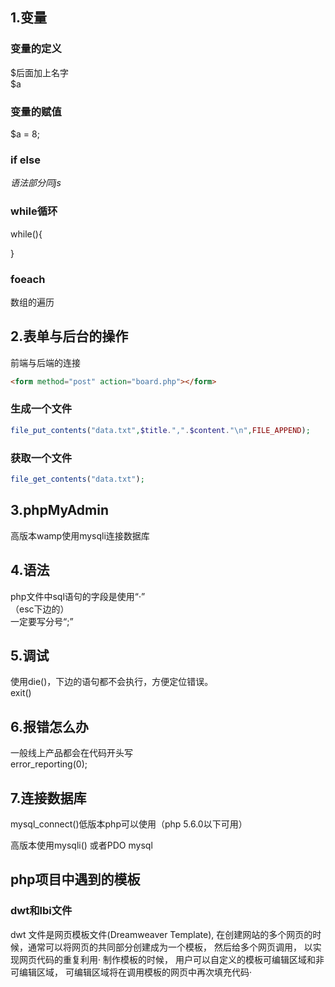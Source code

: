 ## 1.变量

### 变量的定义

$后面加上名字  
$a

### 变量的赋值

$a = 8;

### if  else

*语法部分同js*

### while循环
while(){
    
}

### foeach

数组的遍历


## 2.表单与后台的操作

前端与后端的连接


```html
<form method="post" action="board.php"></form>
```

### 生成一个文件

```php
file_put_contents("data.txt",$title.",".$content."\n",FILE_APPEND);
```
### 获取一个文件

```php
file_get_contents("data.txt");
```

## 3.phpMyAdmin

高版本wamp使用mysqli连接数据库

## 4.语法
php文件中sql语句的字段是使用“·”  
（esc下边的）  
一定要写分号“;”

## 5.调试
使用die()，下边的语句都不会执行，方便定位错误。  
exit()

## 6.报错怎么办

一般线上产品都会在代码开头写  
error_reporting(0);  

## 7.连接数据库

mysql_connect()低版本php可以使用（php 5.6.0以下可用）

高版本使用mysqli()  或者PDO mysql

## php项目中遇到的模板
### dwt和lbi文件

dwt 文件是网页模板文件(Dreamweaver Template), 在创建网站的多个网页的时候，通常可以将网页的共同部分创建成为一个模板， 然后给多个网页调用， 以实现网页代码的重复利用· 制作模板的时候， 用户可以自定义的模板可编辑区域和非可编辑区域， 可编辑区域将在调用模板的网页中再次填充代码·